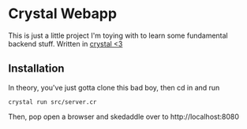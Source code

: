 # Crystal Webapp
This is just a little project I'm toying with to learn some fundamental backend stuff. Written in [crystal <3](https://crystal-lang.org)

## Installation
In theory, you've just gotta clone this bad boy, then cd in and run
```
crystal run src/server.cr
```

Then, pop open a browser and skedaddle over to http://localhost:8080